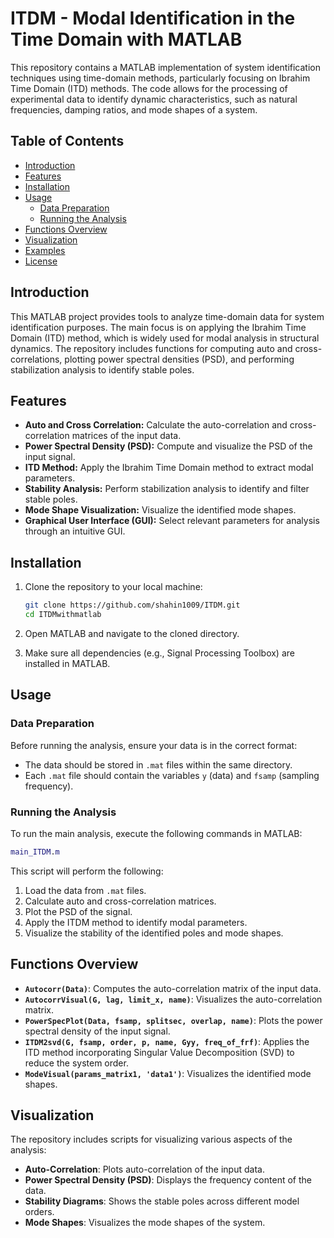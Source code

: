 # ITDM - Modal Identification in the Time Domain with MATLAB

This repository contains a MATLAB implementation of system identification techniques using time-domain methods, particularly focusing on Ibrahim Time Domain (ITD) methods. The code allows for the processing of experimental data to identify dynamic characteristics, such as natural frequencies, damping ratios, and mode shapes of a system.

## Table of Contents

- [Introduction](#introduction)
- [Features](#features)
- [Installation](#installation)
- [Usage](#usage)
  - [Data Preparation](#data-preparation)
  - [Running the Analysis](#running-the-analysis)
- [Functions Overview](#functions-overview)
- [Visualization](#visualization)
- [Examples](#examples)
- [License](#license)

## Introduction

This MATLAB project provides tools to analyze time-domain data for system identification purposes. The main focus is on applying the Ibrahim Time Domain (ITD) method, which is widely used for modal analysis in structural dynamics. The repository includes functions for computing auto and cross-correlations, plotting power spectral densities (PSD), and performing stabilization analysis to identify stable poles.

## Features

- **Auto and Cross Correlation:** Calculate the auto-correlation and cross-correlation matrices of the input data.
- **Power Spectral Density (PSD):** Compute and visualize the PSD of the input signal.
- **ITD Method:** Apply the Ibrahim Time Domain method to extract modal parameters.
- **Stability Analysis:** Perform stabilization analysis to identify and filter stable poles.
- **Mode Shape Visualization:** Visualize the identified mode shapes.
- **Graphical User Interface (GUI):** Select relevant parameters for analysis through an intuitive GUI.

## Installation

1. Clone the repository to your local machine:

   ```bash
   git clone https://github.com/shahin1009/ITDM.git
   cd ITDMwithmatlab
   ```

2. Open MATLAB and navigate to the cloned directory.

3. Make sure all dependencies (e.g., Signal Processing Toolbox) are installed in MATLAB.

## Usage

### Data Preparation

Before running the analysis, ensure your data is in the correct format:

- The data should be stored in `.mat` files within the same directory.
- Each `.mat` file should contain the variables `y` (data) and `fsamp` (sampling frequency).

### Running the Analysis

To run the main analysis, execute the following commands in MATLAB:

```matlab
main_ITDM.m
```

This script will perform the following:

1. Load the data from `.mat` files.
2. Calculate auto and cross-correlation matrices.
3. Plot the PSD of the signal.
4. Apply the ITDM method to identify modal parameters.
5. Visualize the stability of the identified poles and mode shapes.

## Functions Overview

- **`Autocorr(Data)`**: Computes the auto-correlation matrix of the input data.
- **`AutocorrVisual(G, lag, limit_x, name)`**: Visualizes the auto-correlation matrix.
- **`PowerSpecPlot(Data, fsamp, splitsec, overlap, name)`**: Plots the power spectral density of the input signal.
- **`ITDM2svd(G, fsamp, order, p, name, Gyy, freq_of_frf)`**: Applies the ITD method incorporating Singular Value Decomposition (SVD) to reduce the system order.
- **`ModeVisual(params_matrix1, 'data1')`**: Visualizes the identified mode shapes.

## Visualization

The repository includes scripts for visualizing various aspects of the analysis:

- **Auto-Correlation**: Plots auto-correlation of the input data.
- **Power Spectral Density (PSD)**: Displays the frequency content of the data.
- **Stability Diagrams**: Shows the stable poles across different model orders.
- **Mode Shapes**: Visualizes the mode shapes of the system.

